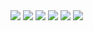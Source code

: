 <img src="https://github.com/imabp/wallpapers/blob/main/collection/1920x1080-Moon-Space-Minimal-1080P-Laptop-Full-HD-Wallpaper-.jpg"/>
<img src="https://github.com/imabp/wallpapers/blob/main/collection/430207.jpg"/>
<img src="https://github.com/imabp/wallpapers/blob/main/collection/4wgwoc0abqc51.png"/>
<img src="https://github.com/imabp/wallpapers/blob/main/collection/CachedImage_1920_1080_POS2.jpg"/>
<img src="https://github.com/imabp/wallpapers/blob/main/collection/Flam_Reflections_in_Norway.jpg"/>
<img src="https://github.com/imabp/wallpapers/blob/main/collection/IMG_20200718_203445.jpg"/>
<img src=""/>
<img src=""/>
<img src=""/>
<img src=""/>
<img src=""/>
<img src=""/>
